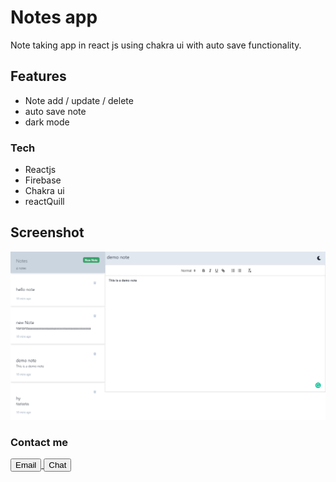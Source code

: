 # Notes app
Note taking app in react js using chakra ui with auto save functionality.

## Features
- Note add / update / delete
- auto save note 
- dark mode 

### Tech
- Reactjs 
- Firebase
- Chakra ui
- reactQuill 

## Screenshot
<img src="screenshots/app.png" alt="notes app">


### Contact me

<a href="mailto:rbosamiya9@gmail.com">
<button>Email</button>
</a>

<a href="https://api.whatsapp.com/send?phone=918866669219&text=Hey!">
<button>Chat</button>
</a>
